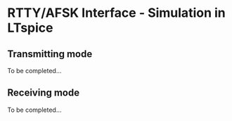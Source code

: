 # RTTY/AFSK Interface - Simulation in LTspice

## Transmitting mode

To be completed...

## Receiving mode

To be completed...
